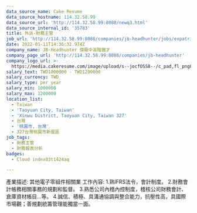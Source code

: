 ```yaml
---
data_source_name: Cake Resume
data_source_hostname: 114.32.58.99
data_source_url: 'http://114.32.58.99:8088/newq3.html'
data_source_internal_id: '35783'
title: 外派-財務主管
job_url: 'http://114.32.58.99:8088/companies/jb-headhunter/jobs/expatriate-treasurer'
date: 2022-01-11T14:36:32.974Z
company_name: JB-Headhunter 傑報中高階獵才
company_page_url: 'http://114.32.58.99:8088/companies/jb-headhunter'
company_logo_url: >-
  https://media.cakeresume.com/image/upload/s--jocfOSS8--/c_pad,fl_png8,h_200,w_200/v1630906417/hqcxk5i6a2qg8zw7w4n4.png
salary_text: TWD1000000 - TWD1200000
salary_currency: TWD
salary_type: per_year
salary_min: 1000000
salary_max: 1200000
location_list:
  - Taiwan
  - 'Taoyuan City, Taiwan'
  - 'Xinwu District, Taoyuan City, Taiwan 327'
  - 台灣
  - '桃園市, 台灣'
  - 327台灣桃園市新屋區
job_tags:
  - 財務主管
  - 財務報表分析
badges:
  - Cloud index03t1424aq

---
```


產業描述: 其他電子零組件相關業 工作內容: 1.熟IFRS法令，會計制度。 2.財務會計帳務相關事務的規劃和監督。 3.熟悉公司內稽內控制度，稽核公司財務會計、倉庫資材帳目...等。 4.誠信、積極、具溝通協調與整合能力，抗壓性高，具國際市場觀；善規劃統籌管理能獨當一面。